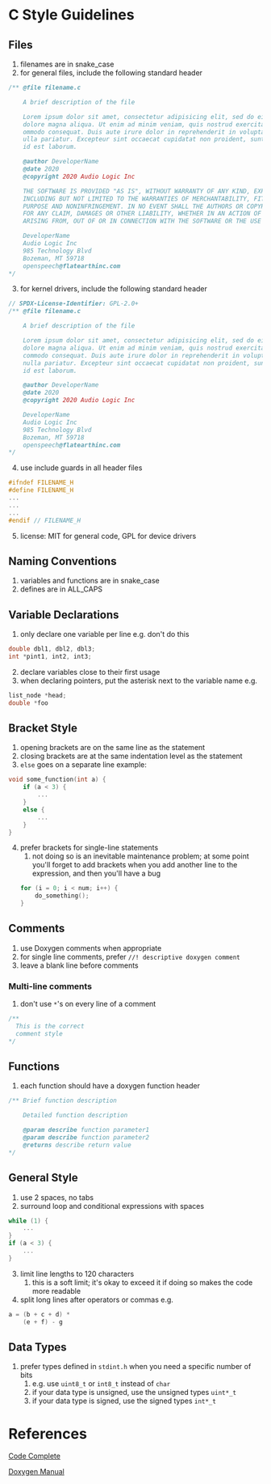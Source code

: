 # C Style Guidelines
## Files
1. filenames are in snake_case
2. for general files, include the following standard header
```c
/** @file filename.c

    A brief description of the file

    Lorem ipsum dolor sit amet, consectetur adipisicing elit, sed do eiusmod tempor incididunt ut labore et
    dolore magna aliqua. Ut enim ad minim veniam, quis nostrud exercitation ullamco laboris nisi ut aliquip ex ea
    ommodo consequat. Duis aute irure dolor in reprehenderit in voluptate velit esse cillum dolore eu fugiat
    ulla pariatur. Excepteur sint occaecat cupidatat non proident, sunt in culpa qui officia deserunt mollit anim
    id est laborum.

    @author DeveloperName
    @date 2020
    @copyright 2020 Audio Logic Inc

    THE SOFTWARE IS PROVIDED "AS IS", WITHOUT WARRANTY OF ANY KIND, EXPRESS OR IMPLIED,
    INCLUDING BUT NOT LIMITED TO THE WARRANTIES OF MERCHANTABILITY, FITNESS FOR A PARTICULAR
    PURPOSE AND NONINFRINGEMENT. IN NO EVENT SHALL THE AUTHORS OR COPYRIGHT HOLDERS BE LIABLE
    FOR ANY CLAIM, DAMAGES OR OTHER LIABILITY, WHETHER IN AN ACTION OF CONTRACT, TORT OR OTHERWISE,
    ARISING FROM, OUT OF OR IN CONNECTION WITH THE SOFTWARE OR THE USE OR OTHER DEALINGS IN THE SOFTWARE.

    DeveloperName
    Audio Logic Inc
    985 Technology Blvd
    Bozeman, MT 59718
    openspeech@flatearthinc.com
*/
```
3. for kernel drivers, include the following standard header
```c
// SPDX-License-Identifier: GPL-2.0+
/** @file filename.c

    A brief description of the file

    Lorem ipsum dolor sit amet, consectetur adipisicing elit, sed do eiusmod tempor incididunt ut labore et
    dolore magna aliqua. Ut enim ad minim veniam, quis nostrud exercitation ullamco laboris nisi ut aliquip ex ea
    commodo consequat. Duis aute irure dolor in reprehenderit in voluptate velit esse cillum dolore eu fugiat
    nulla pariatur. Excepteur sint occaecat cupidatat non proident, sunt in culpa qui officia deserunt mollit anim
    id est laborum.

    @author DeveloperName
    @date 2020
    @copyright 2020 Audio Logic Inc

    DeveloperName
    Audio Logic Inc
    985 Technology Blvd
    Bozeman, MT 59718
    openspeech@flatearthinc.com
*/
```

4. use include guards in all header files
```c
#ifndef FILENAME_H
#define FILENAME_H
...
...
...
#endif // FILENAME_H
```
5. license: MIT for general code, GPL for device drivers

## Naming Conventions
1. variables and functions are in snake_case
2. defines are in ALL_CAPS

## Variable Declarations
1. only declare one variable per line
e.g. don't do this
```c
double dbl1, dbl2, dbl3;
int *pint1, int2, int3;
```
2. declare variables close to their first usage
3. when declaring pointers, put the asterisk next to the variable name
e.g.
```c
list_node *head;
double *foo
```

## Bracket Style
1. opening brackets are on the same line as the statement
2. closing brackets are at the same indentation level as the statement
3. `else` goes on a separate line
example:
```c
void some_function(int a) {
    if (a < 3) {
        ...
    }
    else {
        ...
    }
}
```
4. prefer brackets for single-line statements
    1. not doing so is an inevitable maintenance problem; at some point you'll forget to add brackets when you add another line to the expression, and then you'll have a bug
    ```c
    for (i = 0; i < num; i++) {
        do_something();
    }
    ```

## Comments
1. use Doxygen comments when appropriate
  1. for single line comments, prefer `//! descriptive doxygen comment`
2. leave a blank line before comments

### Multi-line comments
1. don't use `*`'s on every line of a comment
```c
/**
  This is the correct
  comment style
*/
```

## Functions
1. each function should have a doxygen function header
```c
/** Brief function description

    Detailed function description

    @param describe function parameter1
    @param describe function parameter2
    @returns describe return value
*/
```

## General Style
1. use 2 spaces, no tabs
2. surround loop and conditional expressions with spaces
```c
while (1) {
    ...
}
if (a < 3) {
    ...
}
```
3. limit line lengths to 120 characters
    1. this is a soft limit; it's okay to exceed it if doing so makes the code more readable
4. split long lines after operators or commas
e.g.
```c
a = (b + c + d) *
    (e + f) - g
```

## Data Types
1. prefer types defined in `stdint.h` when you need a specific number of bits
    1. e.g. use `uint8_t` or `int8_t` instead of `char`
    2. if your data type is unsigned, use the unsigned types `uint*_t`
    3. if your data type is signed, use the signed types `int*_t`

# References
[Code Complete](http://www.amazon.com/Code-Complete-Practical-Handbook-Construction/dp/0735619670)

[Doxygen Manual](http://www.doxygen.nl/manual/index.html)

